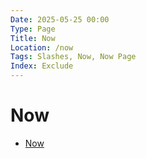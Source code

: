 ```yaml
---
Date: 2025-05-25 00:00
Type: Page
Title: Now
Location: /now
Tags: Slashes, Now, Now Page
Index: Exclude
---
```


# Now

- [Now](https://luxury-format.omg.lol/now)
